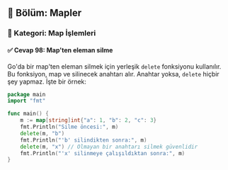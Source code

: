 ## 📘 Bölüm: Mapler  
### 🔹 Kategori: Map İşlemleri  
#### ✅ Cevap 98: Map'ten eleman silme

Go'da bir map'ten eleman silmek için yerleşik `delete` fonksiyonu kullanılır. Bu fonksiyon, map ve silinecek anahtarı alır. Anahtar yoksa, `delete` hiçbir şey yapmaz. İşte bir örnek:

```go
package main
import "fmt"

func main() {
    m := map[string]int{"a": 1, "b": 2, "c": 3}
    fmt.Println("Silme öncesi:", m)
    delete(m, "b")
    fmt.Println("'b' silindikten sonra:", m)
    delete(m, "x") // Olmayan bir anahtarı silmek güvenlidir
    fmt.Println("'x' silinmeye çalışıldıktan sonra:", m)
}
```
